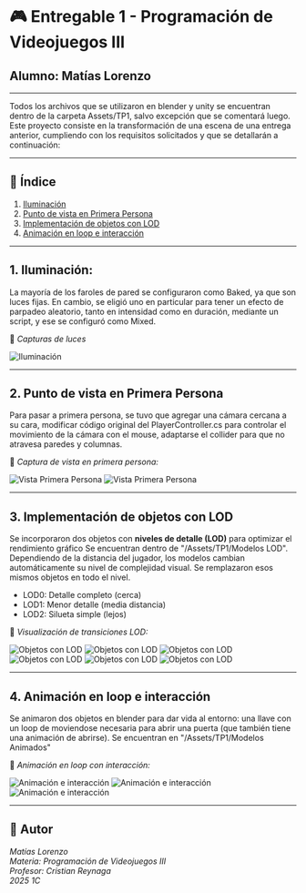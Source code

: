 # 🎮 Entregable 1 - Programación de Videojuegos III
## Alumno: Matías Lorenzo
---
Todos los archivos que se utilizaron en blender y unity se encuentran dentro de la carpeta Assets/TP1, salvo excepción que se comentará luego.
Este proyecto consiste en la transformación de una escena de una entrega anterior, cumpliendo con los requisitos solicitados y que se detallarán a continuación:

---

## 📑 Índice

1. [Iluminación](#1-iluminación)
2. [Punto de vista en Primera Persona](#2-punto-de-vista-en-primera-persona)
3. [Implementación de objetos con LOD](#3-implementación-de-objetos-con-lod)
4. [Animación en loop e interacción](#4-animación-en-loop-e-interacción)

---

## 1. Iluminación:

La mayoría de los faroles de pared se configuraron como Baked, ya que son luces fijas. En cambio, se eligió uno en particular para tener un efecto de parpadeo aleatorio, tanto en intensidad como en duración, mediante un script, y ese se configuró como Mixed.

📸 *Capturas de luces*

![Iluminación](https://raw.githubusercontent.com/mateteCode/PROG3-TP1/refs/heads/main/Assets/TP1/Capturas/iluminacion.gif)

---

## 2. Punto de vista en Primera Persona

Para pasar a primera persona, se tuvo que agregar una cámara cercana a su cara, modificar código original del PlayerController.cs para controlar el movimiento de la cámara con el mouse, adaptarse el collider para que no atravesa paredes y columnas.

📸 *Captura de vista en primera persona:*

![Vista Primera Persona](https://raw.githubusercontent.com/mateteCode/PROG3-TP1/refs/heads/main/Assets/TP1/Capturas/player1.jpg)
![Vista Primera Persona](https://raw.githubusercontent.com/mateteCode/PROG3-TP1/refs/heads/main/Assets/TP1/Capturas/player2.jpg)

---

## 3. Implementación de objetos con LOD

Se incorporaron dos objetos con **niveles de detalle (LOD)** para optimizar el rendimiento gráfico Se encuentran dentro de "/Assets/TP1/Modelos LOD". Dependiendo de la distancia del jugador, los modelos cambian automáticamente su nivel de complejidad visual. Se remplazaron esos mismos objetos en todo el nivel.

- LOD0: Detalle completo (cerca)
- LOD1: Menor detalle (media distancia)
- LOD2: Silueta simple (lejos)

📸 *Visualización de transiciones LOD:*

![Objetos con LOD](https://raw.githubusercontent.com/mateteCode/PROG3-TP1/refs/heads/main/Assets/TP1/Capturas/obj1lod0.jpg)
![Objetos con LOD](https://raw.githubusercontent.com/mateteCode/PROG3-TP1/refs/heads/main/Assets/TP1/Capturas/obj1lod1.jpg)
![Objetos con LOD](https://raw.githubusercontent.com/mateteCode/PROG3-TP1/refs/heads/main/Assets/TP1/Capturas/obj1lod2.jpg)
![Objetos con LOD](https://raw.githubusercontent.com/mateteCode/PROG3-TP1/refs/heads/main/Assets/TP1/Capturas/obj2lod0.jpg)
![Objetos con LOD](https://raw.githubusercontent.com/mateteCode/PROG3-TP1/refs/heads/main/Assets/TP1/Capturas/obj2lod1.jpg)
![Objetos con LOD](https://raw.githubusercontent.com/mateteCode/PROG3-TP1/refs/heads/main/Assets/TP1/Capturas/obj2lod2.jpg)


---

## 4. Animación en loop e interacción

Se animaron dos objetos en blender para dar vida al entorno: una llave con un loop de moviendose necesaria para abrir una puerta (que también tiene una animación de abrirse). Se encuentran en "/Assets/TP1/Modelos Animados"

📸 *Animación en loop con interacción:*

![Animación e interacción](https://raw.githubusercontent.com/mateteCode/PROG3-TP1/refs/heads/main/Assets/TP1/Capturas/door1.jpg)
![Animación e interacción](https://raw.githubusercontent.com/mateteCode/PROG3-TP1/refs/heads/main/Assets/TP1/Capturas/door2.jpg)
![Animación e interacción](https://raw.githubusercontent.com/mateteCode/PROG3-TP1/refs/heads/main/Assets/TP1/Capturas/door3.jpg)

---

## 📌 Autor
*Matías Lorenzo*  
*Materia: Programación de Videojuegos III*  
*Profesor: Cristian Reynaga*  
*2025 1C*
